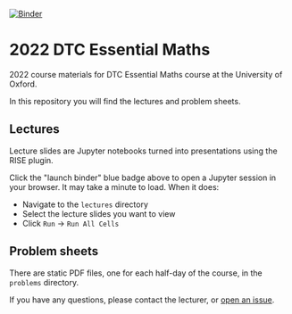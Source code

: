 [![Binder](https://mybinder.org/badge_logo.svg)](https://mybinder.org/v2/gh/SABS-R3/2022-essential-maths/HEAD)

# 2022 DTC Essential Maths

2022 course materials for DTC Essential Maths course at the University of Oxford.

In this repository you will find the lectures and problem sheets.

## Lectures

Lecture slides are Jupyter notebooks turned into presentations using the RISE plugin.

Click the "launch binder" blue badge above to open a Jupyter session in your browser.  It may take a minute to load.  When it does:

- Navigate to the `lectures` directory
- Select the lecture slides you want to view
- Click `Run` -> `Run All Cells`

## Problem sheets

There are static PDF files, one for each half-day of the course, in the `problems` directory.

If you have any questions, please contact the lecturer, or [open an issue](https://github.com/SABS-R3/2022-essential-maths/issues).
